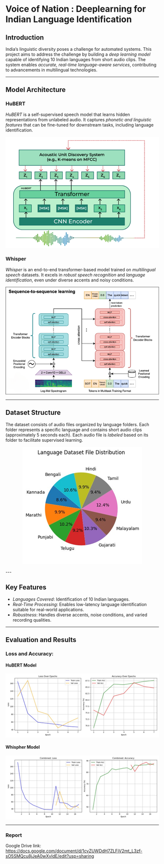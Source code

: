 # Voice of Nation : Deeplearning for Indian Language Identification

## Introduction

India’s linguistic diversity poses a challenge for automated systems. This project aims to address the challenge by building a *deep learning model* capable of identifying 10 Indian languages from short audio clips. The system enables *accurate, real-time language-aware services*, contributing to advancements in multilingual technologies.

---

## Model Architecture

### HuBERT
*HuBERT* is a self-supervised speech model that learns hidden representations from unlabeled audio. It captures *phonetic and linguistic features* that can be fine-tuned for downstream tasks, including language identification.
<p align="center">
  <img src="./Image/HuBERT-model.png" alt="Model Architecture",style="width: 300px; height: auto;">
</p>

### Whisper
*Whisper* is an end-to-end transformer-based model trained on *multilingual speech* datasets. It excels in *robust speech recognition* and *language identification*, even under diverse accents and noisy conditions.
<p align="center">
  <img src="./Image/1_lt5UjjKNzYQSG5AkGdr0sA.png" alt="Model Architecture",style="width: 300px; height: auto;">
</p>

---

## Dataset Structure

The dataset consists of audio files organized by language folders. Each folder represents a specific language and contains short audio clips (approximately 5 seconds each). Each audio file is *labeled* based on its folder to facilitate supervised learning.


<p align="center">
  <img src="./Image/data.jpg" alt="Model Architecture",style="width: 300px; height: auto;">
</p>
---

## Key Features

- *Languages Covered*: Identification of 10 Indian languages.
- *Real-Time Processing*: Enables low-latency language identification suitable for real-world applications.
- *Robustness*: Handles diverse accents, noise conditions, and varied recording qualities.


---
## Evaluation and Results

### Loss and Accuracy:
#### HuBERT Model 
<p align="center">
  <img src="./Image/hubert_result.jpg" alt="HuBERT Model Loss and Accuracy">
</p>

#### Whispher Model 
<p align="center">
  <img src="/Image/whispher_results.jpg" alt="Whisper Model Loss and Accuracy">
</p>

---

### Report 
Google Drive link: https://docs.google.com/document/d/1cvZUWDdH7ZLFiV2mt_L3zf-sO5SMQcu8jJeA0wXvIdE/edit?usp=sharing

